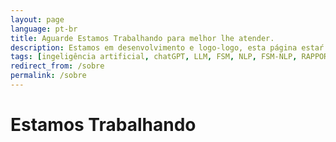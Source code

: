 ```yaml
---
layout: page
language: pt-br
title: Aguarde Estamos Trabalhando para melhor lhe atender.
description: Estamos em desenvolvimento e logo-logo, esta página estaŕ apronto para lhe atender
tags: [ingeligência artificial, chatGPT, LLM, FSM, NLP, FSM-NLP, RAPPORT, RAPPORT OS, RAPPORT, BOT, RAPPORT BOT, RAPPORT API, API]
redirect_from: /sobre
permalink: /sobre
---
```

# Estamos Trabalhando